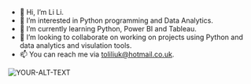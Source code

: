 - 👋 Hi, I’m Li Li.
- 👀 I’m interested in Python programming and Data Analytics.
- 🌱 I’m currently learning Python, Power BI and Tableau.
- 💞️ I’m looking to collaborate on working on projects using Python and data analytics and visulation tools.
- 📫 You can reach me via toliliuk@hotmail.co.uk.

<!---
liliuk/liliuk is a ✨ special ✨ repository because its `README.md` (this file) appears on your GitHub profile.
You can click the Preview link to take a look at your changes.
--->

<picture>
 <img alt="YOUR-ALT-TEXT" src=""C:\Users\tolil\Desktop\Li.jpg"">
</picture>
